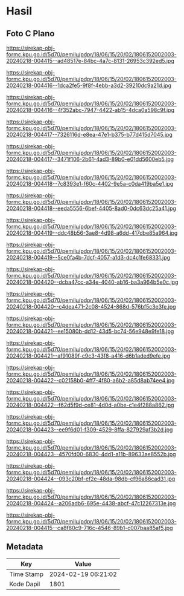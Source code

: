 # Hasil

## Foto C Plano

https://sirekap-obj-formc.kpu.go.id/5d70/pemilu/pdpr/18/06/15/20/02/1806152002003-20240218-004415--ad48517e-84bc-4a7c-8131-26953c392ed5.jpg

https://sirekap-obj-formc.kpu.go.id/5d70/pemilu/pdpr/18/06/15/20/02/1806152002003-20240218-004416--1dca2fe5-9f8f-4ebb-a3d2-39210dc9a21d.jpg

https://sirekap-obj-formc.kpu.go.id/5d70/pemilu/pdpr/18/06/15/20/02/1806152002003-20240218-004416--4f352abc-7947-4422-ab15-4dca0a598c9f.jpg

https://sirekap-obj-formc.kpu.go.id/5d70/pemilu/pdpr/18/06/15/20/02/1806152002003-20240218-004417--7326116d-e8ea-47e1-b375-b77d415d7045.jpg

https://sirekap-obj-formc.kpu.go.id/5d70/pemilu/pdpr/18/06/15/20/02/1806152002003-20240218-004417--3471f106-2b61-4ad3-89b0-e01dd5600eb5.jpg

https://sirekap-obj-formc.kpu.go.id/5d70/pemilu/pdpr/18/06/15/20/02/1806152002003-20240218-004418--7c8393e1-f60c-4402-9e5a-c0da419ba5e1.jpg

https://sirekap-obj-formc.kpu.go.id/5d70/pemilu/pdpr/18/06/15/20/02/1806152002003-20240218-004418--eeda5556-6bef-4405-8ad0-0dc63dc25a41.jpg

https://sirekap-obj-formc.kpu.go.id/5d70/pemilu/pdpr/18/06/15/20/02/1806152002003-20240218-004419--ddc48b56-3ae8-4d98-a6dd-417dbe85a964.jpg

https://sirekap-obj-formc.kpu.go.id/5d70/pemilu/pdpr/18/06/15/20/02/1806152002003-20240218-004419--5ce0fa4b-7dcf-4057-a1d3-dc4c1fe68331.jpg

https://sirekap-obj-formc.kpu.go.id/5d70/pemilu/pdpr/18/06/15/20/02/1806152002003-20240218-004420--dcba47cc-a34e-4040-ab16-ba3a964b5e0c.jpg

https://sirekap-obj-formc.kpu.go.id/5d70/pemilu/pdpr/18/06/15/20/02/1806152002003-20240218-004420--c4dea471-2c08-4524-868d-576bf5c3e3fe.jpg

https://sirekap-obj-formc.kpu.go.id/5d70/pemilu/pdpr/18/06/15/20/02/1806152002003-20240218-004421--ee15080b-dd12-43d5-bc74-56e948e9fe18.jpg

https://sirekap-obj-formc.kpu.go.id/5d70/pemilu/pdpr/18/06/15/20/02/1806152002003-20240218-004421--af91089f-c9c3-43f8-a416-d6b1aded9efe.jpg

https://sirekap-obj-formc.kpu.go.id/5d70/pemilu/pdpr/18/06/15/20/02/1806152002003-20240218-004422--c02158b0-4ff7-4f80-a6b2-a85d8ab74ee4.jpg

https://sirekap-obj-formc.kpu.go.id/5d70/pemilu/pdpr/18/06/15/20/02/1806152002003-20240218-004422--f62d5f9d-ce81-4d0d-a0be-c1e4f288a862.jpg

https://sirekap-obj-formc.kpu.go.id/5d70/pemilu/pdpr/18/06/15/20/02/1806152002003-20240218-004423--ee9f6d01-f309-4529-8ffa-827929af3b2d.jpg

https://sirekap-obj-formc.kpu.go.id/5d70/pemilu/pdpr/18/06/15/20/02/1806152002003-20240218-004423--4570fd00-6830-4dd1-a11b-89633ae8552b.jpg

https://sirekap-obj-formc.kpu.go.id/5d70/pemilu/pdpr/18/06/15/20/02/1806152002003-20240218-004424--093c20bf-ef2e-48da-98db-cf96a86cad31.jpg

https://sirekap-obj-formc.kpu.go.id/5d70/pemilu/pdpr/18/06/15/20/02/1806152002003-20240218-004424--a206adb6-695e-4438-abcf-47c12267313e.jpg

https://sirekap-obj-formc.kpu.go.id/5d70/pemilu/pdpr/18/06/15/20/02/1806152002003-20240218-004415--ca8f80c9-716c-4546-89b1-c007baa85af5.jpg


## Metadata

| Key        | Value               |
| ---------- | ------------------- |
| Time Stamp | 2024-02-19 06:21:02 |
| Kode Dapil | 1801                |



